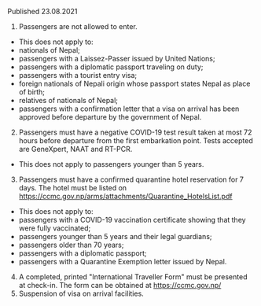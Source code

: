 Published 23.08.2021
1. Passengers are not allowed to enter.
- This does not apply to:
- nationals of Nepal;
- passengers with a Laissez-Passer issued by United Nations;
- passengers with a diplomatic passport traveling on duty;
- passengers with a tourist entry visa;
- foreign nationals of Nepali origin whose passport states Nepal as place of birth;
- relatives of nationals of Nepal;
- passengers with a confirmation letter that a visa on arrival has been approved before departure by the government of Nepal.
2. Passengers must have a negative COVID-19 test result taken at most 72 hours before departure from the first embarkation point. Tests accepted are GeneXpert, NAAT and RT-PCR.
- This does not apply to passengers younger than 5 years.
3. Passengers must have a confirmed quarantine hotel reservation for 7 days. The hotel must be listed on <a href="https://ccmc.gov.np/arms/attachments/Quarantine_HotelsList.pdf">https://ccmc.gov.np/arms/attachments/Quarantine_HotelsList.pdf</a> 
- This does not apply to:
- passengers with a COVID-19 vaccination certificate showing that they were fully vaccinated;
- passengers younger than 5 years and their legal guardians;
- passengers older than 70 years;
- passengers with a diplomatic passport;
- passengers with a Quarantine Exemption letter issued by Nepal.
4. A completed, printed "International Traveller Form" must be presented at check-in. The form can be obtained at <a href="https://ccmc.gov.np/">https://ccmc.gov.np/</a> 
5. Suspension of visa on arrival facilities.

